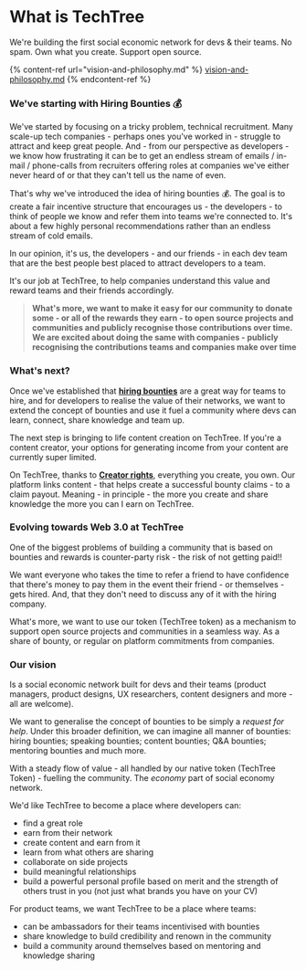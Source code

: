 # What is TechTree

We're building the first social economic network for devs & their teams. No spam. Own what you create. Support open source.

{% content-ref url="vision-and-philosophy.md" %}
[vision-and-philosophy.md](vision-and-philosophy.md)
{% endcontent-ref %}

### We've starting with Hiring Bounties 💰

We've started by focusing on a tricky problem, technical recruitment. Many scale-up tech companies - perhaps ones you've worked in - struggle to attract and keep great people. And - from our perspective as developers - we know how frustrating it can be to get an endless stream of emails / in-mail / phone-calls from recruiters offering roles at companies we've either never heard of or that they can't tell us the name of even.

That's why we've introduced the idea of hiring bounties 💰. The goal is to create a fair incentive structure that encourages us - the developers - to think of people we know and refer them into teams we're connected to. It's about a few highly personal recommendations rather than an endless stream of cold emails.

In our opinion, it's us, the developers - and our friends - in each dev team that are the best people best placed to attract developers to a team.&#x20;

It's our job at TechTree, to help companies understand this value and reward teams and their friends accordingly.

> **What's more, we want to make it easy for our community to donate some - or all of the rewards they earn - to open source projects and communities and publicly recognise those contributions over time. We are excited about doing the same with companies - publicly recognising the contributions teams and companies make over time**

### What's next?

Once we've established that [**hiring bounties**](getting-started/how-bounties-work/hiring-bounties.md) are a great way for teams to hire, and for developers to realise the value of their networks, we want to extend the concept of bounties and use it fuel a community where devs can learn, connect, share knowledge and team up.

The next step is bringing to life content creation on TechTree. If you're a content creator, your options for generating income from your content are currently super limited.

On TechTree, thanks to [**Creator rights**](getting-started/how-bounties-work/creator-rewards.md), everything you create, you own. Our platform links content - that helps create a successful bounty claims - to a claim payout. Meaning - in principle - the more you create and share knowledge the more you can I earn on TechTree.

### Evolving towards Web 3.0 at TechTree

One of the biggest problems of building a community that is based on bounties and rewards is counter-party risk - the risk of not getting paid!!&#x20;

We want everyone who takes the time to refer a friend to have confidence that there's money to pay them in the event their friend - or themselves - gets hired. And, that they don't need to discuss any of it with the hiring company.

What's more, we want to use our token (TechTree token) as a mechanism to support open source projects and communities in a seamless way. As a share of bounty, or regular on platform commitments from companies.

### Our vision

Is a social economic network built for devs and their teams (product managers, product designs, UX researchers, content designers and more - all are welcome).

We want to generalise the concept of bounties to be simply a _request for help_. Under this broader definition, we can imagine all manner of bounties: hiring bounties; speaking bounties; content bounties; Q\&A bounties; mentoring bounties and much more.

With a steady flow of value - all handled by our native token (TechTree Token) - fuelling the community. The _economy_ part of social economy network.

We'd like TechTree to become a place where developers can:

* find a great role
* earn from their network
* create content and earn from it
* learn from what others are sharing
* collaborate on side projects
* build meaningful relationships
* build a powerful personal profile based on merit and the strength of others trust in you (not just what brands you have on your CV)

For product teams, we want TechTree to be a place where teams:

* can be ambassadors for their teams incentivised with bounties
* share knowledge to build credibility and renown in the community
* build a community around themselves based on mentoring and knowledge sharing

